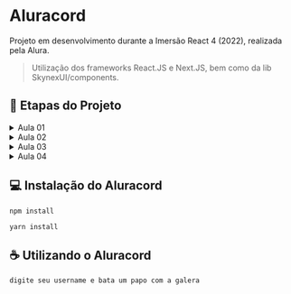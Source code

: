# Aluracord

Projeto em desenvolvimento durante a Imersão React 4 (2022), realizada pela Alura.

> Utilização dos frameworks React.JS e Next.JS, bem como da lib SkynexUI/components.

## 📝 Etapas do Projeto

<details>
  <summary>Aula 01</summary>

####Atividades:

-  [x] Criação e estilização da página Home
-  [x] Deploy através da Vercel
   </details>

<details>
  <summary>Aula 02</summary>

####Atividades:

-  [x] Uso de hooks (useState) para trabalhar com os dados de input
-  [x] Validação do input
-  [x] Requisição de avatar e demais dados do usuário na api do github
-  [x] Roteamento para a página Chat
   </details>

<details>
  <summary>Aula 03</summary>

####Atividades:

-  [x] Aplicação do template da página de Chat
-  [x] Uso de hooks para guardar dados das mensagens
-  [x] Passagem de dados do usuário da página Home para a Chat via query do useRouter
-  [x] Adição do botão para deletar cada mensagem
-  [x] Adição do botão para enviar a mensagem
   </details>

<details>
  <summary>Aula 04</summary>

####Atividades:

-  [x] Integração com backend via supabase
-  [x] Adição de imagem para loading, antes do carregamento do chat
-  [x] Efeito de mouseOver sobre Avatar e username, para mostrar info do user e link pro github
   </details>

## 💻 Instalação do Aluracord

```
npm install
```

```
yarn install
```

## ☕ Utilizando o Aluracord

```
digite seu username e bata um papo com a galera
```

